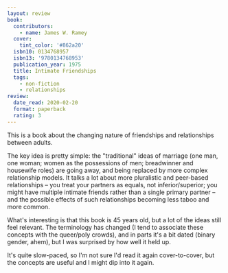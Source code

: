 ```yaml
---
layout: review
book:
  contributors:
    - name: James W. Ramey
  cover:
    tint_color: '#862a20'
  isbn10: 0134768957
  isbn13: '9780134768953'
  publication_year: 1975
  title: Intimate Friendships
  tags:
    - non-fiction
    - relationships
review:
  date_read: 2020-02-20
  format: paperback
  rating: 3
---
```


This is a book about the changing nature of friendships and relationships between adults.

The key idea is pretty simple: the "traditional" ideas of marriage (one man, one woman; women as the possessions of men; breadwinner and housewife roles) are going away, and being replaced by more complex relationship models.
It talks a lot about more pluralistic and peer-based relationships – you treat your partners as equals, not inferior/superior; you might have multiple intimate friends rather than a single primary partner – and the possible effects of such relationships becoming less taboo and more common.

What's interesting is that this book is 45 years old, but a lot of the ideas still feel relevant.
The terminology has changed (I tend to associate these concepts with the queer/poly crowds), and in parts it's a bit dated (binary gender, ahem), but I was surprised by how well it held up.

It's quite slow-paced, so I'm not sure I'd read it again cover-to-cover, but the concepts are useful and I might dip into it again.
